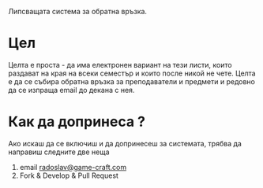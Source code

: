Липсващата система за обратна връзка.

# Цел #
Целта е проста - да има електронен вариант на тези листи, които раздават на края на всеки семестър и които после никой не чете.
Целта е да се събира обратна връзка за преподаватели и предмети и редовно да се изпраща email до декана с нея.

# Как да допринеса ? #
Ако искаш да се включиш и да допринесеш за системата, трябва да направиш следните две неща
1) email radoslav@game-craft.com
2) Fork & Develop & Pull Request